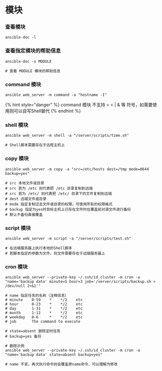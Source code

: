 # 模块

### 查看模块

```
ansible-doc -l
```

###

### 查看指定模块的帮助信息

```
ansible-doc -s MODULE

# 查看 MODULE 模块的帮助信息
```



### command 模块

```
ansible web_server -m command -a "hostname -I"
```

{% hint style="danger" %}
command 模块 不支持 > < | & 等 符号，如需要使用则可以自写Shell替代
{% endhint %}



### shell 模块

```
ansible web_server -m shell -a "/server/scripts/time.sh"

# Shell脚本需要存在于远程主机上
```



### copy 模块

```
ansible web_server -m copy -a "src=/etc/hosts dest=/tmp mode=0644 backup=yes"

# src 本地文件或目录
# src 若为 /etc 则代表把 /etc 目录复制到远端
# src 若为 /etc/ 则代表把 /etc/ 目录下的文件复制到远端
# dest 远端文件或目录
# mode 指定复制过去文件或目录的权限，可使用所有的权限格式
# backup 指定为yes时目标主机上已存在文件时在覆盖前对源文件进行备份
# 默认不备份直接覆盖
```



### script 模块

```
ansible web_server -m script -a "/server/scripts/test.sh"

# 在远端服务器上执行本地的Shell脚本
# 若脚本指定的参数为文件，则文件需要存在于远端服务器上
```



### cron 模块

```
ansible web_server --private-key ~/.ssh/id_cluster -m cron -a "name='backup data' minute=5 hour=3 job='/server/scripts/backup.sh > /dev/null 2>&1'"

# name 指定任务的名称（注释信息）
# minute    0-59    *    */2    etc
# hour      0-23    *    */2    etc
# day       1-31    *    */2    etc
# month     1-12    *    */2    etc
# weekday   0-6     *    */2    etc
# job       The command to execute

# state=absent 删除定时任务
# backup=yes 备份

# 删除示例
ansible web_server --private-key ~/.ssh/id_cluster -m cron -a "name='backup data' state=absent backup=yes"

# name 不变，再次执行命令则会覆盖原name命令，可以理解为修改
```

